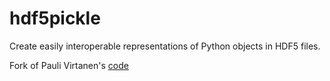 hdf5pickle
==========

Create easily interoperable representations of Python objects in HDF5 files.

Fork of Pauli Virtanen's [code](http://pav.iki.fi/software/hdf5pickle/)
